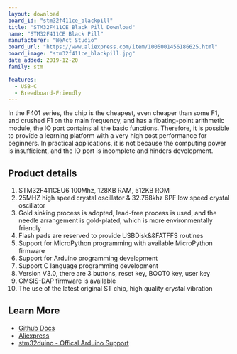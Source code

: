 ```yaml
---
layout: download
board_id: "stm32f411ce_blackpill"
title: "STM32F411CE Black Pill Download"
name: "STM32F411CE Black Pill"
manufacturer: "WeAct Studio"
board_url: "https://www.aliexpress.com/item/1005001456186625.html"
board_image: "stm32f411ce_blackpill.jpg"
date_added: 2019-12-20
family: stm

features:
  - USB-C
  - Breadboard-Friendly
---
```

In the F401 series, the chip is the cheapest, even cheaper than some F1, and crushed F1 on the main frequency, and has a floating-point arithmetic module, the IO port contains all the basic functions. Therefore, it is possible to provide a learning platform with a very high cost performance for beginners. In practical applications, it is not because the computing power is insufficient, and the IO port is incomplete and hinders development.

## Product details
1. STM32F411CEU6 100Mhz, 128KB RAM, 512KB ROM
2. 25MHZ high speed crystal oscillator & 32.768khz 6PF low speed crystal oscillator
3. Gold sinking process is adopted, lead-free process is used, and the needle arrangement is gold-plated, which is more environmentally friendly
3. Flash pads are reserved to provide USBDisk&&FATFFS routines
4. Support for MicroPython programming with available MicroPython firmware
5. Support for Arduino programming development
6. Support C language programming development
7. Version V3.0, there are 3 buttons, reset key, BOOT0 key, user key
8. CMSIS-DAP firmware is available
9. The use of the latest original ST chip, high quality crystal vibration

## Learn More
* [Github Docs](https://github.com/WeActTC/MiniF4-STM32F4x1)
* [Aliexpress](https://www.aliexpress.com/item/1005001456186625.html)
* [stm32duino - Offical Arduino Support](https://github.com/stm32duino/Arduino_Core_STM32)
